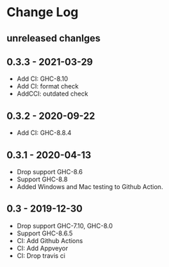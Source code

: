 # Change Log

## unreleased chanlges

## 0.3.3 - 2021-03-29

- Add CI: GHC-8.10
- Add CI: format check
- AddCCI: outdated check

## 0.3.2 - 2020-09-22

- Add CI: GHC-8.8.4

## 0.3.1 - 2020-04-13

- Drop support GHC-8.6
- Support GHC-8.8
- Added Windows and Mac testing to Github Action.

## 0.3 - 2019-12-30

- Drop support GHC-7.10, GHC-8.0
- Support GHC-8.6.5
- CI: Add Github Actions
- CI: Add Appveyor
- CI: Drop travis ci